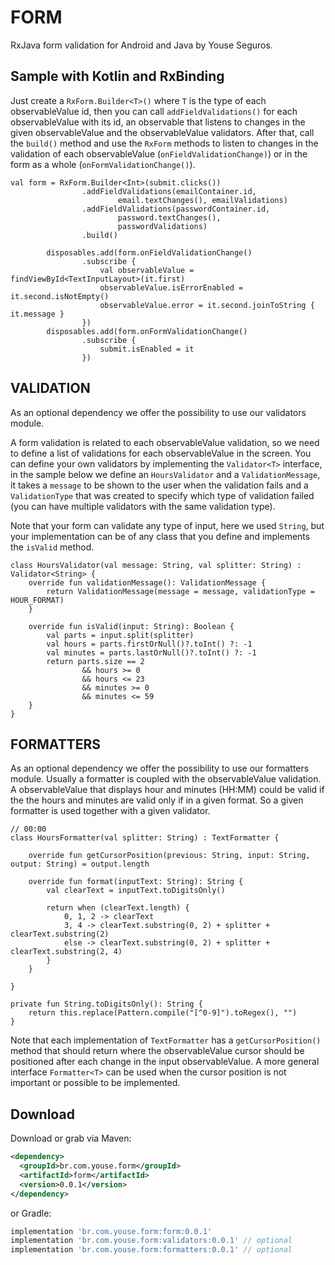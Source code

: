 FORM
========

RxJava form validation for Android and Java by Youse Seguros.

Sample with Kotlin and RxBinding
--------
Just create a `RxForm.Builder<T>()` where `T` is the type of each observableValue id,
then you can call `addFieldValidations()` for each observableValue with its id, an observable that listens to changes in the given observableValue and the observableValue validators.
After that, call the `build()` method and use the `RxForm` methods to listen to
changes in the validation of each observableValue (`onFieldValidationChange)`) or in the form as a whole (`onFormValidationChange()`).

```
val form = RxForm.Builder<Int>(submit.clicks())
                .addFieldValidations(emailContainer.id,
                        email.textChanges(), emailValidations)
                .addFieldValidations(passwordContainer.id,
                        password.textChanges(),
                        passwordValidations)
                .build()

        disposables.add(form.onFieldValidationChange()
                .subscribe {
                    val observableValue = findViewById<TextInputLayout>(it.first)
                    observableValue.isErrorEnabled = it.second.isNotEmpty()
                    observableValue.error = it.second.joinToString { it.message }
                })
        disposables.add(form.onFormValidationChange()
                .subscribe {
                    submit.isEnabled = it
                })
```

VALIDATION
--------
As an optional dependency we offer the possibility to use our validators module.

A form validation is related to each observableValue validation,
so we need to define a list of validations for each observableValue in the screen.
You can define your own validators by implementing the `Validator<T>` interface,
in the sample below we define an `HoursValidator` and a `ValidationMessage`, it takes a `message` to be shown
to the user when the validation fails and a `ValidationType` that was created to
specify which type of validation failed (you can have multiple validators with the same validation type).

Note that your form can validate any type of input, here we used `String`,
but your implementation can be of any class that you define and implements the `isValid` method.

```
class HoursValidator(val message: String, val splitter: String) : Validator<String> {
    override fun validationMessage(): ValidationMessage {
        return ValidationMessage(message = message, validationType = HOUR_FORMAT)
    }

    override fun isValid(input: String): Boolean {
        val parts = input.split(splitter)
        val hours = parts.firstOrNull()?.toInt() ?: -1
        val minutes = parts.lastOrNull()?.toInt() ?: -1
        return parts.size == 2
                && hours >= 0
                && hours <= 23
                && minutes >= 0
                && minutes <= 59
    }
}
```

FORMATTERS
--------
As an optional dependency we offer the possibility to use our formatters module.
Usually a formatter is coupled with the observableValue validation. A observableValue that displays hour and minutes (HH:MM) could be valid
if the the hours and minutes are valid only if in a given format.
So a given formatter is used together with a given validator.

```
// 00:00
class HoursFormatter(val splitter: String) : TextFormatter {

    override fun getCursorPosition(previous: String, input: String, output: String) = output.length

    override fun format(inputText: String): String {
        val clearText = inputText.toDigitsOnly()

        return when (clearText.length) {
            0, 1, 2 -> clearText
            3, 4 -> clearText.substring(0, 2) + splitter + clearText.substring(2)
            else -> clearText.substring(0, 2) + splitter + clearText.substring(2, 4)
        }
    }

}

private fun String.toDigitsOnly(): String {
    return this.replace(Pattern.compile("[^0-9]").toRegex(), "")
}
```
Note that each implementation of `TextFormatter` has a `getCursorPosition()` method that should return
where the observableValue cursor should be positioned after each change in the input observableValue. A more general interface `Formatter<T>` can be used
when the cursor position is not important or possible to be implemented.

Download
--------

Download or grab via Maven:
```xml
<dependency>
  <groupId>br.com.youse.form</groupId>
  <artifactId>form</artifactId>
  <version>0.0.1</version>
</dependency>
```
or Gradle:
```groovy
implementation 'br.com.youse.form:form:0.0.1'
implementation 'br.com.youse.form:validators:0.0.1' // optional
implementation 'br.com.youse.form:formatters:0.0.1' // optional
```


